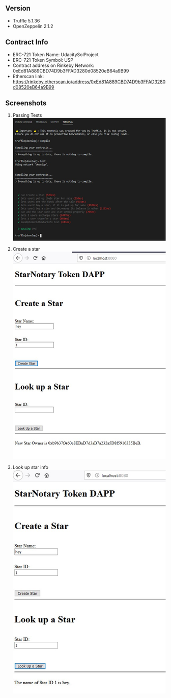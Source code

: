 

## Version
- Truffle 5.1.36
- OpenZeppelin 2.1.2

## Contract Info
- ERC-721 Token Name: UdacitySolProject
- ERC-721 Token Symbol: USP
- Contract address on Rinkeby Network: 0xEd81A889CBD74D9b3FFAD3280d08520eB64a9B99
- Etherscan link: https://rinkeby.etherscan.io/address/0xEd81A889CBD74D9b3FFAD3280d08520eB64a9B99

## Screenshots
1. Passing Tests
![Passing Tests](https://raw.githubusercontent.com/RLNYC/udacity_StarNotary/master/screenshots/passing%20test.jpg)

2. Create a star
![Create Star](https://raw.githubusercontent.com/RLNYC/udacity_StarNotary/master/screenshots/create%20star.jpg)

3. Look up star info
![Look Up Star Info](https://raw.githubusercontent.com/RLNYC/udacity_StarNotary/master/screenshots/look%20up%20star%20info.jpg)